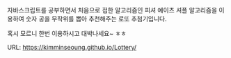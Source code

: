 자바스크립트를 공부하면서 처음으로 접한 알고리즘인 피셔 예이츠 셔플 알고리즘을 이용하여
숫자 공을 무작위를 뽑아 추천해주는 로또 추첨기입니다.

혹시 모르니 한번 이용하시고 대박나세요~ ㅎㅎ

URL: https://kimminseoung.github.io/Lottery/
